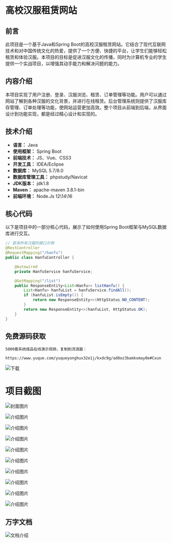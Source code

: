 # 高校汉服租赁网站

## 前言

此项目是一个基于Java和Spring Boot的高校汉服租赁网站。它结合了现代互联网技术和对中国传统文化的热爱，提供了一个方便、快捷的平台，让学生们能够轻松租赁和体验汉服。本项目的目标是促进汉服文化的传播，同时为计算机专业的学生提供一个实战项目，以增强其动手能力和解决问题的能力。

## 内容介绍

本项目实现了用户注册、登录、汉服浏览、租赁、订单管理等功能。用户可以通过网站了解到各种汉服的文化背景，并进行在线租赁。后台管理系统则提供了汉服库存管理、订单处理等功能，使网站运营更加高效。整个项目从前端到后端，从界面设计到功能实现，都是经过精心设计和实现的。

## 技术介绍

- **语言：** Java
- **使用框架：** Spring Boot
- **前端技术：** JS、Vue、CSS3
- **开发工具：** IDEA/Eclipse
- **数据库：** MySQL 5.7/8.0
- **数据库管理工具：** phpstudy/Navicat
- **JDK版本：** jdk1.8
- **Maven：** apache-maven 3.8.1-bin
- **前端环境：** Node.Js 12\14\16

## 核心代码

以下是项目中的一部分核心代码，展示了如何使用Spring Boot框架与MySQL数据库进行交互。

```java
// 查询所有汉服的接口示例
@RestController
@RequestMapping("/hanfu")
public class HanfuController {

    @Autowired
    private HanfuService hanfuService;

    @GetMapping("/list")
    public ResponseEntity<List<Hanfu>> listHanfu() {
        List<Hanfu> hanfuList = hanfuService.findAll();
        if (hanfuList.isEmpty()) {
            return new ResponseEntity<>(HttpStatus.NO_CONTENT);
        }
        return new ResponseEntity<>(hanfuList, HttpStatus.OK);
    }
}
```

## 免费源码获取

```
5000套系统成品在线演示视频，复制到流浪器： 
```
```
https://www.yuque.com/yuqueyonghux32e1j/kxdc9g/ad8oz3bamkxmay0e#Cxun
```
![下载](https://img12.360buyimg.com/ddimg/jfs/t1/339687/11/1349/28408/68ad865fF412d7877/adaa650483a100f2.jpg)

# 项目截图

![封面图片](https://img11.360buyimg.com/ddimg/jfs/t1/317676/25/24260/87771/689e0bf9F8598921b/2d1f5099f0334486.jpg)

![介绍图片](https://img10.360buyimg.com/ddimg/jfs/t1/289347/20/7719/19504/689e0bd6Fc7738b77/9d1c4a823b1d45fe.jpg)

![介绍图片](https://img13.360buyimg.com/ddimg/jfs/t1/323362/25/4807/27392/689e0bd7Fc17203ed/a2e60ff3f3dfd733.jpg)

![介绍图片](https://img14.360buyimg.com/ddimg/jfs/t1/307310/12/26319/39588/689e0bd7Fc0a8946f/933a43dbae241c5e.jpg)

![介绍图片](https://img10.360buyimg.com/ddimg/jfs/t1/291941/4/15016/53140/689e0bd9F2fdfdb13/f2c72871881f213d.jpg)

![介绍图片](https://img13.360buyimg.com/ddimg/jfs/t1/306609/1/26315/28713/689e0bd9Fcc7ef223/81d4dd1dcf5e5635.jpg)

![介绍图片](https://img12.360buyimg.com/ddimg/jfs/t1/310767/16/25624/64068/689e0bdaF369ad139/260777113b400c04.jpg)

![介绍图片](https://img14.360buyimg.com/ddimg/jfs/t1/310388/3/26310/66768/689e0bdbFe60f480e/38f0b4a7ae669e58.jpg)

![介绍图片](https://img10.360buyimg.com/ddimg/jfs/t1/311367/25/26102/36872/689e0bdbFf9893190/67b3c143254f451a.jpg)

![介绍图片](https://img13.360buyimg.com/ddimg/jfs/t1/292272/33/24239/47914/689e0bdcFc6c8f020/e844294f89152815.jpg)


## 万字文档
![文档介绍](https://img14.360buyimg.com/ddimg/jfs/t1/338393/1/3576/156947/68b1ad0cF74dc525c/ff9cd6c574295685.jpg)
